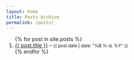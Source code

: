 ```yaml
---
layout: home
title: Posts Archive
permalink: /posts/
---
```


<ol>
  {% for post in site.posts %}
    <li>
      <a href="{{ post.url }}">{{ post.title }}</a> – <small>{{ post.date | date: "%B %-d, %Y" }}</small>
    </li>
  {% endfor %}
</ol>
